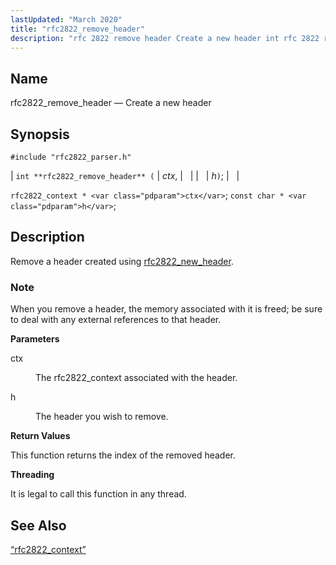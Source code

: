 ```yaml
---
lastUpdated: "March 2020"
title: "rfc2822_remove_header"
description: "rfc 2822 remove header Create a new header int rfc 2822 remove header ctx h rfc 2822 context ctx const char h Remove a header created using rfc 2822 new header When you remove a header the memory associated with it is freed be sure to deal with any external..."
---
```


<a name="apis.rfc2822_remove_header"></a> 
## Name

rfc2822_remove_header — Create a new header

## Synopsis

`#include "rfc2822_parser.h"`

| `int **rfc2822_remove_header** (` | <var class="pdparam">ctx</var>, |   |
|   | <var class="pdparam">h</var>`)`; |   |

`rfc2822_context * <var class="pdparam">ctx</var>`;
`const char * <var class="pdparam">h</var>`;<a name="idp58805088"></a> 
## Description

Remove a header created using [rfc2822_new_header](/momentum/3/3-api/apis-rfc-2822-new-header).

### Note

When you remove a header, the memory associated with it is freed; be sure to deal with any external references to that header.

**<a name="idp58808064"></a> Parameters**

<dl class="variablelist">

<dt>ctx</dt>

<dd>

The rfc2822_context associated with the header.

</dd>

<dt>h</dt>

<dd>

The header you wish to remove.

</dd>

</dl>

**<a name="idp58812624"></a> Return Values**

This function returns the index of the removed header.

**<a name="idp58813568"></a> Threading**

It is legal to call this function in any thread.

<a name="idp58814992"></a> 
## See Also

[“rfc2822_context”](/momentum/3/3-api/structs-rfc-2822-context)